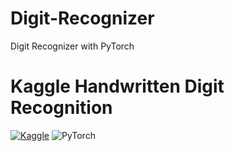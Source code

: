 # Digit-Recognizer
Digit Recognizer with PyTorch
# Kaggle Handwritten Digit Recognition
[![Kaggle](https://img.shields.io/badge/kaggle-competitions-blue)](https://kaggle.com) 
![PyTorch](https://img.shields.io/badge/PyTorch-1.x-red?logo=pytorch)

